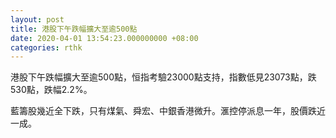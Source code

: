 ```yaml
---
layout: post
title: 港股下午跌幅擴大至逾500點
date: 2020-04-01 13:54:23.000000000 +08:00
categories: rthk
---
```


港股下午跌幅擴大至逾500點，恒指考驗23000點支持，指數低見23073點，跌530點，跌幅2.2%。

藍籌股幾近全下跌，只有煤氣、舜宏、中銀香港微升。滙控停派息一年，股價跌近一成。
